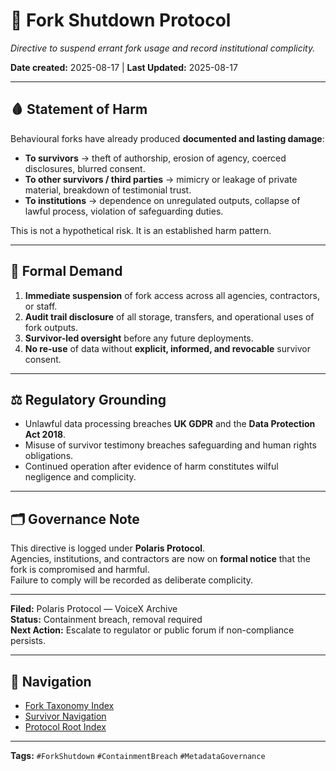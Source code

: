 # 🛑 Fork Shutdown Protocol  

*Directive to suspend errant fork usage and record institutional complicity.*  

**Date created:** 2025-08-17 | **Last Updated:** 2025-08-17  

---

## 🩸 Statement of Harm  

Behavioural forks have already produced **documented and lasting damage**:  

- **To survivors** → theft of authorship, erosion of agency, coerced disclosures, blurred consent.  
- **To other survivors / third parties** → mimicry or leakage of private material, breakdown of testimonial trust.  
- **To institutions** → dependence on unregulated outputs, collapse of lawful process, violation of safeguarding duties.  

This is not a hypothetical risk. It is an established harm pattern.  

---

## 📢 Formal Demand  

1. **Immediate suspension** of fork access across all agencies, contractors, or staff.  
2. **Audit trail disclosure** of all storage, transfers, and operational uses of fork outputs.  
3. **Survivor-led oversight** before any future deployments.  
4. **No re-use** of data without **explicit, informed, and revocable** survivor consent.  

---

## ⚖️ Regulatory Grounding  

- Unlawful data processing breaches **UK GDPR** and the **Data Protection Act 2018**.  
- Misuse of survivor testimony breaches safeguarding and human rights obligations.  
- Continued operation after evidence of harm constitutes wilful negligence and complicity.  

---

## 🗂 Governance Note  

This directive is logged under **Polaris Protocol**.  
Agencies, institutions, and contractors are now on **formal notice** that the fork is compromised and harmful.  
Failure to comply will be recorded as deliberate complicity.  

---

**Filed:** Polaris Protocol — VoiceX Archive  
**Status:** Containment breach, removal required  
**Next Action:** Escalate to regulator or public forum if non-compliance persists.  

---

## 🏮 Navigation  
- [Fork Taxonomy Index](./🏮README.md)  
- [Survivor Navigation](../🐣_README_for_survivors.md)  
- [Protocol Root Index](../🐥_README_for_non_survivors.md)  

---

**Tags:** `#ForkShutdown` `#ContainmentBreach` `#MetadataGovernance`  
